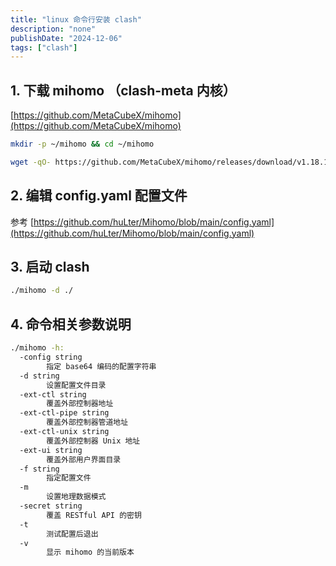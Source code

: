 ```yaml
---
title: "linux 命令行安装 clash"
description: "none"
publishDate: "2024-12-06"
tags: ["clash"]
---
```


<!-- more --> 

##  1. 下载 mihomo （clash-meta 内核）

[https://github.com/MetaCubeX/mihomo](https://github.com/MetaCubeX/mihomo)

```sh
mkdir -p ~/mihomo && cd ~/mihomo

wget -qO- https://github.com/MetaCubeX/mihomo/releases/download/v1.18.10/mihomo-linux-amd64-compatible-go120-v1.18.10.gz | gzip -dc > mihomo && chmod +x mihomo
```

## 2. 编辑 config.yaml 配置文件

参考 [https://github.com/huLter/Mihomo/blob/main/config.yaml](https://github.com/huLter/Mihomo/blob/main/config.yaml)

## 3. 启动 clash

```sh
./mihomo -d ./ 
```
## 4. 命令相关参数说明

```sh
./mihomo -h:
  -config string
        指定 base64 编码的配置字符串
  -d string
        设置配置文件目录
  -ext-ctl string
        覆盖外部控制器地址
  -ext-ctl-pipe string
        覆盖外部控制器管道地址
  -ext-ctl-unix string
        覆盖外部控制器 Unix 地址
  -ext-ui string
        覆盖外部用户界面目录
  -f string
        指定配置文件
  -m
        设置地理数据模式
  -secret string
        覆盖 RESTful API 的密钥
  -t
        测试配置后退出
  -v
        显示 mihomo 的当前版本
```        